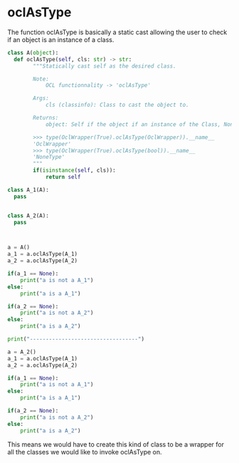 # oclAsType

The function oclAsType is basically a static cast allowing the user to check if an object is an instance of a class.

```Python
class A(object):
  def oclAsType(self, cls: str) -> str:
        """Statically cast self as the desired class.

        Note:
            OCL functionnality -> 'oclAsType'

        Args:
            cls (classinfo): Class to cast the object to.

        Returns:
            object: Self if the object if an instance of the Class, None otherwise.

        >>> type(OclWrapper(True).oclAsType(OclWrapper)).__name__
        'OclWrapper'
        >>> type(OclWrapper(True).oclAsType(bool)).__name__
        'NoneType'
        """
        if(isinstance(self, cls)):
            return self

class A_1(A):
  pass


class A_2(A):
  pass



a = A()
a_1 = a.oclAsType(A_1)
a_2 = a.oclAsType(A_2)

if(a_1 == None):
    print("a is not a A_1")
else:
    print("a is a A_1")

if(a_2 == None):
    print("a is not a A_2")
else:
    print("a is a A_2")

print("----------------------------------")

a = A_2()
a_1 = a.oclAsType(A_1)
a_2 = a.oclAsType(A_2)

if(a_1 == None):
    print("a is not a A_1")
else:
    print("a is a A_1")

if(a_2 == None):
    print("a is not a A_2")
else:
    print("a is a A_2")
```

This means we would have to create this kind of class to be a wrapper for all the classes we would like to invoke oclAsType on.
